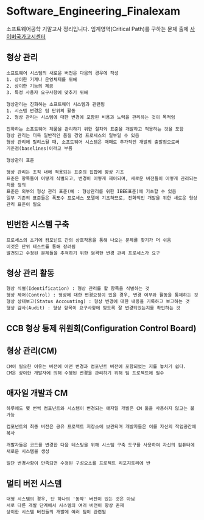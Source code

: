 # Software_Engineering_Finalexam
소프트웨어공학 기말고사 정리입니다.
임계영역(Critical Path)를 구하는 문제 출제
[사이버국가고시센터](https://www.gosi.kr/)
## 형상 관리
```
소프트웨어 시스템의 새로운 버전은 다음의 경우에 작성
1. 상이한 기계나 운영체제를 위해
2. 상이한 기능의 제공
3. 특정 사용자 요구사항에 맞추기 위해

형상관리는 진화하는 소프트웨어 시스템과 관련됨
1. 시스템 변경은 팀 단위의 활동
2. 형상 관리는 시스템에 대한 변경에 포함된 비용과 노력을 관리하는 것이 목적임

진화하는 소프트웨어 제품을 관리하기 위한 절차와 표준을 개발하고 적용하는 것을 포함
형상 관리는 더욱 일반적인 품질 경영 프로세스의 일부일 수 있음
형상 관리에 릴리스될 때, 소프트웨어 시스템은 때때로 추가적인 개발의 출발점으로써
기준점(baselines)이라고 부름

형상관리 표준

형상 관리는 조직 내에 적용되는 표준의 집합에 항상 기초
표준은 항목들이 어떻게 식별되고, 변경이 어떻게 제어되며, 새로운 버전들이 어떻게 관리되는지를 정의
표준은 외부의 형상 관리 표준(예 : 형상관리를 위한 IEEE표준)에 기초할 수 있음
일부 기존의 표준들은 폭포수 프로세스 모델에 기초하므로, 진화적인 개발을 위한 새로운 형상 관리 표준이 필요
```

## 빈번한 시스템 구축
```
프로세스의 초기에 컴포넌트 간의 상호작용을 통해 나오는 문제를 찾기가 더 쉬움
이것은 단위 테스트를 통해 장려됨
발견되고 수정된 문제들을 추적하기 위한 엄격한 변경 관리 프로세스가 요구
```

## 형상 관리 활동
```
형상 식별(Identification) : 형상 관리를 할 항목을 식별하는 것
형상 제어(Control) : 형상에 대한 변경요청이 있을 경우, 변경 여부와 활동을 통제하는 것
형상 상태보고(Status Accounting) : 형상 변경에 대한 내용을 기록하고 보고하는 것
형상 감사(Audit) : 형상 항목이 요구사항에 맞도록 잘 변경되었는지를 확인하는 것
```

## CCB 형상 통제 위원회(Configuration Control Board)

## 형상 관리(CM)
```
CM이 필요한 이유는 버전에 어떤 변경과 컴포넌트 버전에 포함되었는 지를 놓치기 쉽다.
CM은 상이한 개발자에 의해 수행된 변경을 관리하기 위해 팀 프로젝트에 필수
```

## 애자일 개발과 CM
```
하루에도 몇 번씩 컴포넌트와 시스템이 변경되는 애자일 개발은 CM 툴을 사용하지 않고는 불가능

컴포넌트의 최종 버전은 공유 프로젝트 저장소에 보관되며 개발자들은 이를 자신의 작업공간에 복사

개발자들은 코드를 변경한 다음 테스팅을 위해 시스템 구축 도구를 사용하여 자신의 컴퓨터에 새로운 시스템을 생성

일단 변경사항이 만족되면 수정된 구성요소를 프로젝트 리포지토리에 반
```

## 멀티 버전 시스템
```
대형 시스템의 경우, 단 하나의 '동작' 버전이 있는 것은 아님
서로 다른 개발 단계에서 시스템의 여러 버전이 항상 존재
상이한 시스템 버전들의 개발에 여러 팀이 관련됨
```
